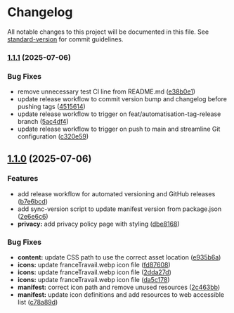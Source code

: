 # Changelog

All notable changes to this project will be documented in this file. See [standard-version](https://github.com/conventional-changelog/standard-version) for commit guidelines.

### [1.1.1](https://github.com/DorianABDS/france-travail-chrome-extension/compare/v1.1.0...v1.1.1) (2025-07-06)


### Bug Fixes

* remove unnecessary test CI line from README.md ([e38b0e1](https://github.com/DorianABDS/france-travail-chrome-extension/commit/e38b0e146c1d1eadfacc441069748eebe433e801))
* update release workflow to commit version bump and changelog before pushing tags ([4515614](https://github.com/DorianABDS/france-travail-chrome-extension/commit/4515614d71b5d36be7a6af3a32f928a8225e31a7))
* update release workflow to trigger on feat/automatisation-tag-release branch ([5ac4df4](https://github.com/DorianABDS/france-travail-chrome-extension/commit/5ac4df4bf22cc3c98ec59b5228d45753dd4d83dc))
* update release workflow to trigger on push to main and streamline Git configuration ([c320e59](https://github.com/DorianABDS/france-travail-chrome-extension/commit/c320e59cfb968374b997456835009c5f3ba8a70d))

## [1.1.0](https://github.com/DorianABDS/france-travail-chrome-extension/compare/v1.0.0...v1.1.0) (2025-07-06)


### Features

* add release workflow for automated versioning and GitHub releases ([b7e6bcd](https://github.com/DorianABDS/france-travail-chrome-extension/commit/b7e6bcda52c3cd3dd311d22ece65fc098d8fa30d))
* add sync-version script to update manifest version from package.json ([2e6e6c6](https://github.com/DorianABDS/france-travail-chrome-extension/commit/2e6e6c62cc2270ea9e31c4d5dc4c5bff432148c5))
* **privacy:** add privacy policy page with styling ([dbe8168](https://github.com/DorianABDS/france-travail-chrome-extension/commit/dbe8168498eeb0553b4ee08d0aac0b11b20d7293))


### Bug Fixes

* **content:** update CSS path to use the correct asset location ([e935b6a](https://github.com/DorianABDS/france-travail-chrome-extension/commit/e935b6a288bf8794ab0f710fc94818e64b991907))
* **icons:** update franceTravail.webp icon file ([fd87608](https://github.com/DorianABDS/france-travail-chrome-extension/commit/fd87608364f541c10e41a43cfe64cb2c37dfa4f8))
* **icons:** update franceTravail.webp icon file ([2dda27d](https://github.com/DorianABDS/france-travail-chrome-extension/commit/2dda27d2f3a08806b842f750b863dab7ffd4be92))
* **icons:** update franceTravail.webp icon file ([da5c178](https://github.com/DorianABDS/france-travail-chrome-extension/commit/da5c1784b0cbf9f4fccdd137c6b2f13f9cfd0aae))
* **manifest:** correct icon path and remove unused resources ([2c463bb](https://github.com/DorianABDS/france-travail-chrome-extension/commit/2c463bba6f591512dcb5a1eb6ebd2b4967337f1a))
* **manifest:** update icon definitions and add resources to web accessible list ([c78a89d](https://github.com/DorianABDS/france-travail-chrome-extension/commit/c78a89df412715c9723ab62db259203a4a8edf60))
